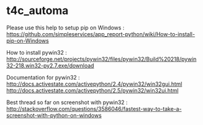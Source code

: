 t4c_automa
==========

Please use this help to setup pip on Windows :
https://github.com/simpleservices/app_report-python/wiki/How-to-install-pip-on-Windows

How to install pywin32 :
http://sourceforge.net/projects/pywin32/files/pywin32/Build%20218/pywin32-218.win32-py2.7.exe/download

Documentation for pywin32 : 
http://docs.activestate.com/activepython/2.4/pywin32/win32gui.html
http://docs.activestate.com/activepython/2.5/pywin32/win32ui.html

Best thread so far on screenshot with pywin32 :
http://stackoverflow.com/questions/3586046/fastest-way-to-take-a-screenshot-with-python-on-windows